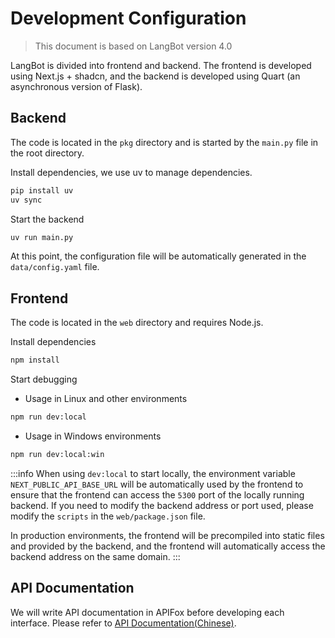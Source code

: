 # Development Configuration

> This document is based on LangBot version 4.0

LangBot is divided into frontend and backend. The frontend is developed using Next.js + shadcn, and the backend is developed using Quart (an asynchronous version of Flask).

## Backend

The code is located in the `pkg` directory and is started by the `main.py` file in the root directory.

Install dependencies, we use uv to manage dependencies.

```bash
pip install uv
uv sync
```

Start the backend

```bash
uv run main.py
```

At this point, the configuration file will be automatically generated in the `data/config.yaml` file.

## Frontend

The code is located in the `web` directory and requires Node.js.

Install dependencies

```bash
npm install
```

Start debugging

- Usage in Linux and other environments

```bash
npm run dev:local
```

- Usage in Windows environments

```bash
npm run dev:local:win
```


:::info
When using `dev:local` to start locally, the environment variable `NEXT_PUBLIC_API_BASE_URL` will be automatically used by the frontend to ensure that the frontend can access the `5300` port of the locally running backend. If you need to modify the backend address or port used, please modify the `scripts` in the `web/package.json` file.

In production environments, the frontend will be precompiled into static files and provided by the backend, and the frontend will automatically access the backend address on the same domain.
:::

## API Documentation

We will write API documentation in APIFox before developing each interface. Please refer to [API Documentation(Chinese)](https://ok52vhsenr.apifox.cn/).
